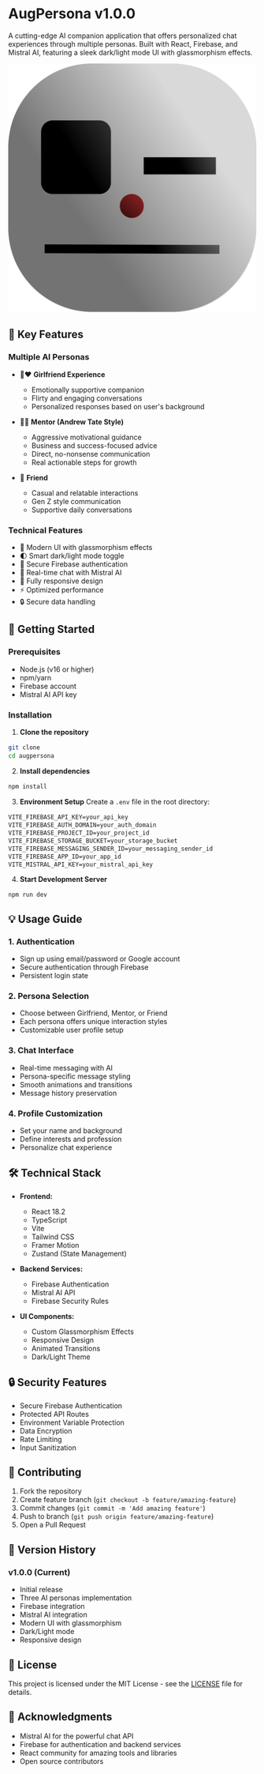 # AugPersona v1.0.0

A cutting-edge AI companion application that offers personalized chat experiences through multiple personas. Built with React, Firebase, and Mistral AI, featuring a sleek dark/light mode UI with glassmorphism effects.

![AugPersona Logo](/public/logo.svg)

## 🌟 Key Features

### Multiple AI Personas
- 👩‍❤️ **Girlfriend Experience**
  - Emotionally supportive companion
  - Flirty and engaging conversations
  - Personalized responses based on user's background

- 👨‍🏫 **Mentor (Andrew Tate Style)**
  - Aggressive motivational guidance
  - Business and success-focused advice
  - Direct, no-nonsense communication
  - Real actionable steps for growth

- 🤝 **Friend**
  - Casual and relatable interactions
  - Gen Z style communication
  - Supportive daily conversations

### Technical Features
- 🎨 Modern UI with glassmorphism effects
- 🌓 Smart dark/light mode toggle
- 🔐 Secure Firebase authentication
- 💬 Real-time chat with Mistral AI
- 📱 Fully responsive design
- ⚡ Optimized performance
- 🔒 Secure data handling

## 🚀 Getting Started

### Prerequisites
- Node.js (v16 or higher)
- npm/yarn
- Firebase account
- Mistral AI API key

### Installation

1. **Clone the repository**
```bash
git clone 
cd augpersona
```

2. **Install dependencies**
```bash
npm install
```

3. **Environment Setup**
Create a `.env` file in the root directory:
```env
VITE_FIREBASE_API_KEY=your_api_key
VITE_FIREBASE_AUTH_DOMAIN=your_auth_domain
VITE_FIREBASE_PROJECT_ID=your_project_id
VITE_FIREBASE_STORAGE_BUCKET=your_storage_bucket
VITE_FIREBASE_MESSAGING_SENDER_ID=your_messaging_sender_id
VITE_FIREBASE_APP_ID=your_app_id
VITE_MISTRAL_API_KEY=your_mistral_api_key
```

4. **Start Development Server**
```bash
npm run dev
```

## 💡 Usage Guide

### 1. Authentication
- Sign up using email/password or Google account
- Secure authentication through Firebase
- Persistent login state

### 2. Persona Selection
- Choose between Girlfriend, Mentor, or Friend
- Each persona offers unique interaction styles
- Customizable user profile setup

### 3. Chat Interface
- Real-time messaging with AI
- Persona-specific message styling
- Smooth animations and transitions
- Message history preservation

### 4. Profile Customization
- Set your name and background
- Define interests and profession
- Personalize chat experience

## 🛠️ Technical Stack

- **Frontend:**
  - React 18.2
  - TypeScript
  - Vite
  - Tailwind CSS
  - Framer Motion
  - Zustand (State Management)

- **Backend Services:**
  - Firebase Authentication
  - Mistral AI API
  - Firebase Security Rules

- **UI Components:**
  - Custom Glassmorphism Effects
  - Responsive Design
  - Animated Transitions
  - Dark/Light Theme

## 🔒 Security Features

- Secure Firebase Authentication
- Protected API Routes
- Environment Variable Protection
- Data Encryption
- Rate Limiting
- Input Sanitization

## 🤝 Contributing

1. Fork the repository
2. Create feature branch (`git checkout -b feature/amazing-feature`)
3. Commit changes (`git commit -m 'Add amazing feature'`)
4. Push to branch (`git push origin feature/amazing-feature`)
5. Open a Pull Request

## 📝 Version History

### v1.0.0 (Current)
- Initial release
- Three AI personas implementation
- Firebase integration
- Mistral AI integration
- Modern UI with glassmorphism
- Dark/Light mode
- Responsive design

## 📄 License

This project is licensed under the MIT License - see the [LICENSE](LICENSE) file for details.

## 🙏 Acknowledgments

- Mistral AI for the powerful chat API
- Firebase for authentication and backend services
- React community for amazing tools and libraries
- Open source contributors



